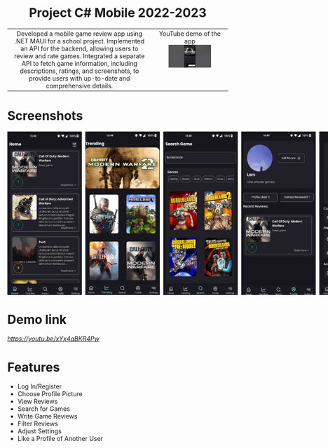 <h1 align="center">
  Project C# Mobile 2022-2023
</h1>

<table border="0">
  <tr>
    <td align="center">
      Developed a mobile game review app using .NET MAUI for a school project. Implemented an API for the backend, allowing users to review and rate games. Integrated a separate API to fetch game information, including descriptions, ratings, and screenshots, to provide users with up-to-date and comprehensive details.
    </td>
    <td align="center" style="display: flex; flex-direction: column">
      YouTube demo of the app
      <a href="https://youtu.be/xYx4aBKR4Pw">
        <img style="width: 60%" src="Images/Capture.png" alt="YouTube thumbmnail" />
      </a>
    </td>
  </tr>
</table>

# Screenshots

<div style="display: flex">
<img src="Images/Home.png" width="170" style="margin-right: 8px">
<img src="Images/Trending.png" width="170" style="margin-right: 8px">
<img src="Images/Search.png" width="170" style="margin-right: 8px">
<img src="Images/Profile.png" width="170" style="margin-right: 8px">
<img src="Images/Preferences.png" width="170" style="margin-right: 8px">
<img src="Images/Game.png" width="170" style="margin-right: 8px">
<img src="Images/Review.png" width="170">
</div>

# Demo link

*https://youtu.be/xYx4aBKR4Pw*

# Features

* Log In/Register
* Choose Profile Picture
* View Reviews
* Search for Games
* Write Game Reviews
* Filter Reviews
* Adjust Settings
* Like a Profile of Another User

